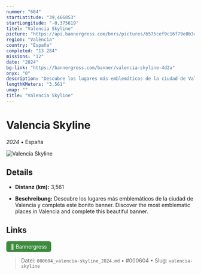 ```yaml
---
nummer: "604"
startLatitude: "39,466853"
startLongitude: "-0,375619"
titel: "Valencia Skyline"
picture: "https://api.bannergress.com/bnrs/pictures/b575cef9c16f79e0b3d1fcb32ac87cf0"
region: "València"
country: "España"
completed: "13.284"
missions: "12"
date: "2024"
bg-link: "https://bannergress.com/banner/valencia-skyline-4d2a"
onyx: "0"
description: "Descubre los lugares más emblemáticos de la ciudad de Valencia y completa este bonito banner.\nDiscover the most emblematic places in Valencia and complete this beautiful banner."
lengthKMeters: "3,561"
umap: ""
title: "Valencia Skyline"
---
```

# Valencia Skyline

*2024* • España

![Valencia Skyline](https://api.bannergress.com/bnrs/pictures/b575cef9c16f79e0b3d1fcb32ac87cf0)

## Details
- **Distanz (km):** 3,561



- **Beschreibung:** Descubre los lugares más emblemáticos de la ciudad de Valencia y completa este bonito banner.
Discover the most emblematic places in Valencia and complete this beautiful banner.


## Links
<div style="margin-top: 0.5em;">
<a href="https://bannergress.com/banner/valencia-skyline-4d2a" target="_blank" style="display:inline-block;margin-right:8px;padding:6px 12px;background-color:#3c8b3c;color:white;text-decoration:none;border-radius:6px;">🔗 Bannergress</a>

</div>


> Datei: `000604_valencia-skyline_2024.md` • #000604 • Slug: `valencia-skyline`

